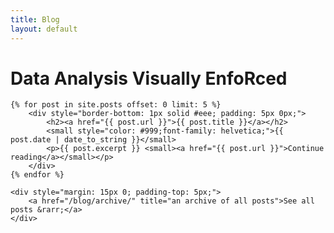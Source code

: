 ```yaml
---
title: Blog
layout: default
---
```


# Data Analysis Visually EnfoRced

<div id="posts">

    {% for post in site.posts offset: 0 limit: 5 %}
        <div style="border-bottom: 1px solid #eee; padding: 5px 0px;">
    	    <h2><a href="{{ post.url }}">{{ post.title }}</a></h2>
	        <small style="color: #999;font-family: helvetica;">{{ post.date | date_to_string }}</small> 
        	<p>{{ post.excerpt }} <small><a href="{{ post.url }}">Continue reading</a></small></p>
        </div>
    {% endfor %}

	<div style="margin: 15px 0; padding-top: 5px;">
    	<a href="/blog/archive/" title="an archive of all posts">See all posts &rarr;</a>
	</div>

</div>

